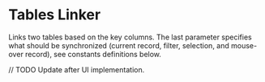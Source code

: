 <!-- TITLE: Tables Linker -->
<!-- SUBTITLE: -->

# Tables Linker

Links two tables based on the key columns. The last parameter specifies what
should be synchronized (current record, filter, selection, and mouse-over record),
see constants definitions below.

// TODO Update after UI implementation.
